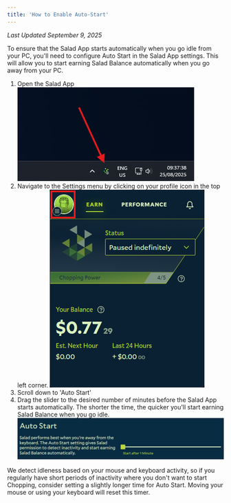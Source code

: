 ```yaml
---
title: 'How to Enable Auto-Start'
---
```


_Last Updated September 9, 2025_

To ensure that the Salad App starts automatically when you go idle from your PC, you'll need to configure Auto Start in
the Salad App settings. This will allow you to start earning Salad Balance automatically when you go away from your PC.

1. Open the Salad App ![](../../../../content/images/guides/using-the-salad-app/how-to-enable-auto-start-1.png)
2. Navigate to the Settings menu by clicking on your profile icon in the top left corner.
   ![](../../../../content/images/guides/using-the-salad-app/how-to-enable-auto-start-2.png)
3. Scroll down to 'Auto Start'
4. Drag the slider to the desired number of minutes before the Salad App starts automatically. The shorter the time, the
   quicker you'll start earning Salad Balance when you go idle.
   ![](../../../../content/images/guides/using-the-salad-app/how-to-enable-auto-start-4.png)

We detect idleness based on your mouse and keyboard activity, so if you regularly have short periods of inactivity where
you don't want to start Chopping, consider setting a slightly longer time for Auto Start. Moving your mouse or using
your keyboard will reset this timer.
